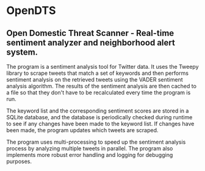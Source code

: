 # OpenDTS
## Open Domestic Threat Scanner - Real-time sentiment analyzer and neighborhood alert system.

The program is a sentiment analysis tool for Twitter data. It uses the Tweepy library to scrape tweets that match a set of keywords and then performs sentiment analysis on the retrieved tweets using the VADER sentiment analysis algorithm. The results of the sentiment analysis are then cached to a file so that they don't have to be recalculated every time the program is run.

The keyword list and the corresponding sentiment scores are stored in a SQLite database, and the database is periodically checked during runtime to see if any changes have been made to the keyword list. If changes have been made, the program updates which tweets are scraped.

The program uses multi-processing to speed up the sentiment analysis process by analyzing multiple tweets in parallel. The program also implements more robust error handling and logging for debugging purposes.
